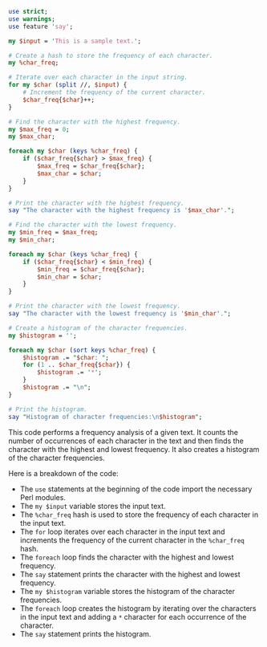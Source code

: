 ```perl
use strict;
use warnings;
use feature 'say';

my $input = 'This is a sample text.';

# Create a hash to store the frequency of each character.
my %char_freq;

# Iterate over each character in the input string.
for my $char (split //, $input) {
    # Increment the frequency of the current character.
    $char_freq{$char}++;
}

# Find the character with the highest frequency.
my $max_freq = 0;
my $max_char;

foreach my $char (keys %char_freq) {
    if ($char_freq{$char} > $max_freq) {
        $max_freq = $char_freq{$char};
        $max_char = $char;
    }
}

# Print the character with the highest frequency.
say "The character with the highest frequency is '$max_char'.";

# Find the character with the lowest frequency.
my $min_freq = $max_freq;
my $min_char;

foreach my $char (keys %char_freq) {
    if ($char_freq{$char} < $min_freq) {
        $min_freq = $char_freq{$char};
        $min_char = $char;
    }
}

# Print the character with the lowest frequency.
say "The character with the lowest frequency is '$min_char'.";

# Create a histogram of the character frequencies.
my $histogram = '';

foreach my $char (sort keys %char_freq) {
    $histogram .= "$char: ";
    for (1 .. $char_freq{$char}) {
        $histogram .= '*';
    }
    $histogram .= "\n";
}

# Print the histogram.
say "Histogram of character frequencies:\n$histogram";
```

This code performs a frequency analysis of a given text. It counts the number of occurrences of each character in the text and then finds the character with the highest and lowest frequency. It also creates a histogram of the character frequencies.

Here is a breakdown of the code:

* The `use` statements at the beginning of the code import the necessary Perl modules.
* The `my $input` variable stores the input text.
* The `%char_freq` hash is used to store the frequency of each character in the input text.
* The `for` loop iterates over each character in the input text and increments the frequency of the current character in the `%char_freq` hash.
* The `foreach` loop finds the character with the highest and lowest frequency.
* The `say` statement prints the character with the highest and lowest frequency.
* The `my $histogram` variable stores the histogram of the character frequencies.
* The `foreach` loop creates the histogram by iterating over the characters in the input text and adding a `*` character for each occurrence of the character.
* The `say` statement prints the histogram.